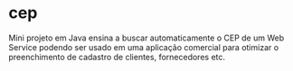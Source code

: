 # cep
Mini projeto em Java ensina a buscar automaticamente o CEP de um Web Service podendo ser usado em uma aplicação comercial para otimizar o preenchimento de cadastro de clientes, fornecedores etc.
